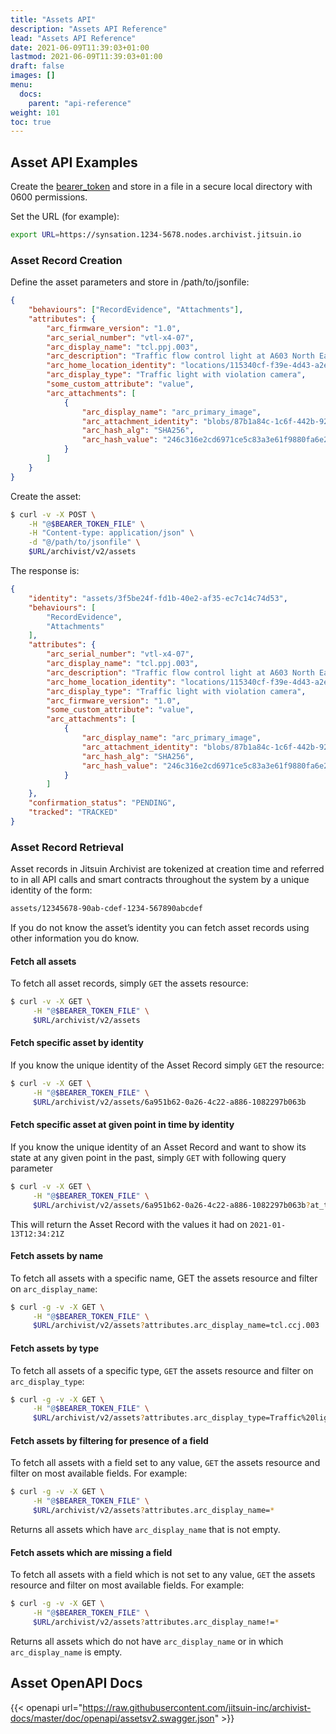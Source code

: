 ```yaml
---
title: "Assets API"
description: "Assets API Reference"
lead: "Assets API Reference"
date: 2021-06-09T11:39:03+01:00
lastmod: 2021-06-09T11:39:03+01:00
draft: false
images: []
menu: 
  docs:
    parent: "api-reference"
weight: 101
toc: true
---
```


## Asset API Examples

Create the [bearer_token](../../setup-and-administration/getting-access-tokens-using-client-secret) and store in a file in a secure local directory with 0600 permissions.

Set the URL (for example):

```bash
export URL=https://synsation.1234-5678.nodes.archivist.jitsuin.io 
```

### Asset Record Creation

Define the asset parameters and store in /path/to/jsonfile:

```json
{
    "behaviours": ["RecordEvidence", "Attachments"],
    "attributes": {
        "arc_firmware_version": "1.0",
        "arc_serial_number": "vtl-x4-07",
        "arc_display_name": "tcl.ppj.003",
        "arc_description": "Traffic flow control light at A603 North East",
        "arc_home_location_identity": "locations/115340cf-f39e-4d43-a2ee-8017d672c6c6",
        "arc_display_type": "Traffic light with violation camera",
        "some_custom_attribute": "value",
        "arc_attachments": [
            {
                "arc_display_name": "arc_primary_image",
                "arc_attachment_identity": "blobs/87b1a84c-1c6f-442b-923e-a97516f4d275",
                "arc_hash_alg": "SHA256",
                "arc_hash_value": "246c316e2cd6971ce5c83a3e61f9880fa6e2f14ae2976ee03500eb282fd03a60"
            }
        ]
    }
}
```

Create the asset:

```bash
$ curl -v -X POST \
    -H "@$BEARER_TOKEN_FILE" \
    -H "Content-type: application/json" \
    -d "@/path/to/jsonfile" \
    $URL/archivist/v2/assets
```

The response is:

```json
{
    "identity": "assets/3f5be24f-fd1b-40e2-af35-ec7c14c74d53",
    "behaviours": [
        "RecordEvidence",
        "Attachments"
    ],
    "attributes": {
        "arc_serial_number": "vtl-x4-07",
        "arc_display_name": "tcl.ppj.003",
        "arc_description": "Traffic flow control light at A603 North East",
        "arc_home_location_identity": "locations/115340cf-f39e-4d43-a2ee-8017d672c6c6",
        "arc_display_type": "Traffic light with violation camera",
        "arc_firmware_version": "1.0",
        "some_custom_attribute": "value",
        "arc_attachments": [
            {
                "arc_display_name": "arc_primary_image",
                "arc_attachment_identity": "blobs/87b1a84c-1c6f-442b-923e-a97516f4d275",
                "arc_hash_alg": "SHA256",
                "arc_hash_value": "246c316e2cd6971ce5c83a3e61f9880fa6e2f14ae2976ee03500eb282fd03a60"
            }
        ]
    },
    "confirmation_status": "PENDING",
    "tracked": "TRACKED"
}
```

### Asset Record Retrieval

Asset records in Jitsuin Archivist are tokenized at creation time and referred to in all API calls and smart contracts throughout the system by a unique identity of the form:

```bash
assets/12345678-90ab-cdef-1234-567890abcdef
```

If you do not know the asset’s identity you can fetch asset records using other information you do know.

#### Fetch all assets

To fetch all asset records, simply `GET` the assets resource:

```bash
$ curl -v -X GET \
     -H "@$BEARER_TOKEN_FILE" \
     $URL/archivist/v2/assets
```

#### Fetch specific asset by identity

If you know the unique identity of the Asset Record simply `GET` the resource:

```bash
$ curl -v -X GET \
     -H "@$BEARER_TOKEN_FILE" \
     $URL/archivist/v2/assets/6a951b62-0a26-4c22-a886-1082297b063b
```

#### Fetch specific asset at given point in time by identity

If you know the unique identity of an Asset Record and want to show its state at any given point in the past, simply `GET` with following query parameter

```bash
$ curl -v -X GET \
     -H "@$BEARER_TOKEN_FILE" \
     $URL/archivist/v2/assets/6a951b62-0a26-4c22-a886-1082297b063b?at_time=2021-01-13T12:34:21Z
```

This will return the Asset Record with the values it had on `2021-01-13T12:34:21Z`

#### Fetch assets by name

To fetch all assets with a specific name, GET the assets resource and filter on `arc_display_name`:

```bash
$ curl -g -v -X GET \
     -H "@$BEARER_TOKEN_FILE" \
     $URL/archivist/v2/assets?attributes.arc_display_name=tcl.ccj.003
```

#### Fetch assets by type

To fetch all assets of a specific type, `GET` the assets resource and filter on `arc_display_type`:

```bash
$ curl -g -v -X GET \
     -H "@$BEARER_TOKEN_FILE" \
     $URL/archivist/v2/assets?attributes.arc_display_type=Traffic%20light
```

#### Fetch assets by filtering for presence of a field

To fetch all assets with a field set to any value, `GET` the assets resource and filter on most available fields. For example:

```bash
$ curl -g -v -X GET \
     -H "@$BEARER_TOKEN_FILE" \
     $URL/archivist/v2/assets?attributes.arc_display_name=*
```

Returns all assets which have `arc_display_name` that is not empty.

#### Fetch assets which are missing a field

To fetch all assets with a field which is not set to any value, `GET` the assets resource and filter on most available fields. For example:

```bash
$ curl -g -v -X GET \
     -H "@$BEARER_TOKEN_FILE" \
     $URL/archivist/v2/assets?attributes.arc_display_name!=*
```

Returns all assets which do not have `arc_display_name` or in which `arc_display_name` is empty.


## Asset OpenAPI Docs

{{< openapi url="https://raw.githubusercontent.com/jitsuin-inc/archivist-docs/master/doc/openapi/assetsv2.swagger.json" >}}
